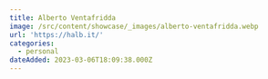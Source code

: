 ```yaml
---
title: Alberto Ventafridda
image: /src/content/showcase/_images/alberto-ventafridda.webp
url: 'https://halb.it/'
categories:
  - personal
dateAdded: 2023-03-06T18:09:38.000Z
---
```


